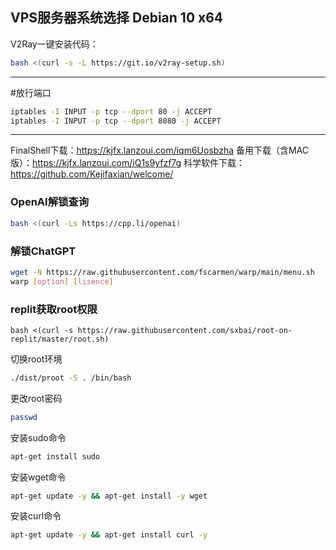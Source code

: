 VPS服务器系统选择 Debian 10 x64
---------------------------------------------------------

V2Ray一键安装代码：
```bash
bash <(curl -s -L https://git.io/v2ray-setup.sh)
```
---------------------------------------------------------

#放行端口
```bash
iptables -I INPUT -p tcp --dport 80 -j ACCEPT
iptables -I INPUT -p tcp --dport 8080 -j ACCEPT
```
-----------------------------------------------------

FinalShell下载：https://kjfx.lanzoui.com/iqm6Uosbzha
备用下载（含MAC版）：https://kjfx.lanzoui.com/iQ1s9yfzf7g
科学软件下载：https://github.com/Kejifaxian/welcome/

### OpenAI解锁查询
```bash
bash <(curl -Ls https://cpp.li/openai)
```

### 解锁ChatGPT
```bash
wget -N https://raw.githubusercontent.com/fscarmen/warp/main/menu.sh
warp [option] [lisence]
```

### replit获取root权限
```
bash <(curl -s https://raw.githubusercontent.com/sxbai/root-on-replit/master/root.sh)
```

切换root环境
```bash
./dist/proot -S . /bin/bash
```
更改root密码
```bash
passwd
```
安装sudo命令
```bash
apt-get install sudo
```
安装wget命令
```bash
apt-get update -y && apt-get install -y wget
```
安装curl命令
```bash
apt-get update -y && apt-get install curl -y
```
